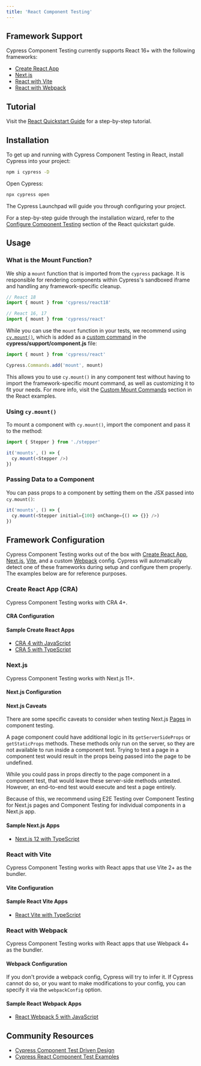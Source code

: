 ```yaml
---
title: 'React Component Testing'
---
```


## Framework Support

Cypress Component Testing currently supports React 16+ with the following
frameworks:

- [Create React App](#Create-React-App-CRA)
- [Next.js](#Next-js)
- [React with Vite](#React-with-Vite)
- [React with Webpack](#React-with-Webpack)

## Tutorial

Visit the [React Quickstart Guide](/guides/component-testing/react/quickstart)
for a step-by-step tutorial.

## Installation

To get up and running with Cypress Component Testing in React, install Cypress
into your project:

```bash
npm i cypress -D
```

Open Cypress:

```bash
npx cypress open
```

<DocsImage 
  src="/img/guides/component-testing/select-test-type.jpg" 
  caption="Choose Component Testing"> </DocsImage>

The Cypress Launchpad will guide you through configuring your project.

For a step-by-step guide through the installation wizard, refer to the
[Configure Component Testing](/guides/component-testing/react/quickstart#Configuring-Component-Testing)
section of the React quickstart guide.

## Usage

### What is the Mount Function?

We ship a `mount` function that is imported from the `cypress` package. It is
responsible for rendering components within Cypress's sandboxed iframe and
handling any framework-specific cleanup.

```js
// React 18
import { mount } from 'cypress/react18'

// React 16, 17
import { mount } from 'cypress/react'
```

While you can use the `mount` function in your tests, we recommend using
[`cy.mount()`](/api/commands/mount), which is added as a
[custom command](/api/cypress-api/custom-commands) in the
**cypress/support/component.js** file:

<code-group>
<code-block label="cypress/support/component.js" active>

```ts
import { mount } from 'cypress/react'

Cypress.Commands.add('mount', mount)
```

</code-block>
</code-group>

This allows you to use `cy.mount()` in any component test without having to
import the framework-specific mount command, as well as customizing it to fit
your needs. For more info, visit the
[Custom Mount Commands](/guides/component-testing/react/examples#Custom-Mount-Commands)
section in the React examples.

### Using `cy.mount()`

To mount a component with `cy.mount()`, import the component and pass it to the
method:

```ts
import { Stepper } from './stepper'

it('mounts', () => {
  cy.mount(<Stepper />)
})
```

### Passing Data to a Component

You can pass props to a component by setting them on the JSX passed into
`cy.mount()`:

```ts
it('mounts', () => {
  cy.mount(<Stepper initial={100} onChange={() => {}} />)
})
```

## Framework Configuration

Cypress Component Testing works out of the box with
[Create React App](https://create-react-app.dev/),
[Next.js](https://nextjs.org/), [Vite](https://vitejs.dev/), and a custom
[Webpack](https://webpack.js.org/) config. Cypress will automatically detect one
of these frameworks during setup and configure them properly. The examples below
are for reference purposes.

### Create React App (CRA)

Cypress Component Testing works with CRA 4+.

#### CRA Configuration

<cypress-config-file>
<template #js>

```js
const { defineConfig } = require('cypress')

module.exports = defineConfig({
  component: {
    devServer: {
      framework: 'create-react-app',
      bundler: 'webpack',
    },
  },
})
```

</template>
<template #ts>

```ts
import { defineConfig } from 'cypress'

export default defineConfig({
  component: {
    devServer: {
      framework: 'create-react-app',
      bundler: 'webpack',
    },
  },
})
```

</template>
</cypress-config-file>

#### Sample Create React Apps

- [CRA 4 with JavaScript](https://github.com/cypress-io/cypress-component-testing-apps/tree/main/react-cra4-js)
- [CRA 5 with TypeScript](https://github.com/cypress-io/cypress-component-testing-apps/tree/main/react-cra5-ts)

### Next.js

Cypress Component Testing works with Next.js 11+.

#### Next.js Configuration

<cypress-config-file>
<template #js>

```js
const { defineConfig } = require('cypress')

module.exports = defineConfig({
  component: {
    devServer: {
      framework: 'next',
      bundler: 'webpack',
    },
  },
})
```

</template>
<template #ts>

```ts
import { defineConfig } from 'cypress'

export default defineConfig({
  component: {
    devServer: {
      framework: 'next',
      bundler: 'webpack',
    },
  },
})
```

</template>
</cypress-config-file>

#### Next.js Caveats

There are some specific caveats to consider when testing Next.js
[Pages](https://nextjs.org/docs/basic-features/pages) in component testing.

A page component could have additional logic in its `getServerSideProps` or
`getStaticProps` methods. These methods only run on the server, so they are not
available to run inside a component test. Trying to test a page in a component
test would result in the props being passed into the page to be undefined.

While you could pass in props directly to the page component in a component
test, that would leave these server-side methods untested. However, an
end-to-end test would execute and test a page entirely.

Because of this, we recommend using E2E Testing over Component Testing for
Next.js pages and Component Testing for individual components in a Next.js app.

#### Sample Next.js Apps

- [Next.js 12 with TypeScript](https://github.com/cypress-io/cypress-component-testing-apps/tree/main/react-next12-ts)

### React with Vite

Cypress Component Testing works with React apps that use Vite 2+ as the bundler.

#### Vite Configuration

<cypress-config-file>
<template #js>

```js
const { defineConfig } = require('cypress')

module.exports = defineConfig({
  component: {
    devServer: {
      framework: 'react',
      bundler: 'vite',
      // optionally pass in vite config
      viteConfig: require('./vite.config'),
      // or a function - the result is merged with
      // any `vite.config` file that is detected
      viteConfig: async () => {
        // ... do things ...
        const modifiedConfig = await injectCustomConfig(baseConfig)
        return modifiedConfig
      },
    },
  },
})
```

</template>
<template #ts>

```ts
import { defineConfig } from 'cypress'
import customViteConfig from './customConfig'

export default defineConfig({
  component: {
    devServer: {
      framework: 'react',
      bundler: 'vite',
      // optionally pass in vite config
      viteConfig: customViteConfig,
      // or a function - the result is merged with
      // any `vite.config` file that is detected
      viteConfig: async () => {
        // ... do things ...
        const modifiedConfig = await injectCustomConfig(baseConfig)
        return modifiedConfig
      },
    },
  },
})
```

</template>
</cypress-config-file>

#### Sample React Vite Apps

- [React Vite with TypeScript](https://github.com/cypress-io/cypress-component-testing-apps/tree/main/react-vite-ts)

### React with Webpack

Cypress Component Testing works with React apps that use Webpack 4+ as the
bundler.

#### Webpack Configuration

<cypress-config-file>
<template #js>

```js
module.exports = {
  component: {
    devServer: {
      framework: 'react',
      bundler: 'webpack',
      // optionally pass in webpack config
      webpackConfig: require('./webpack.config'),
      // or a function - the result is merged with any
      // webpack.config that is found
      webpackConfig: async () => {
        // ... do things ...
        const modifiedConfig = await injectCustomConfig(baseConfig)
        return modifiedConfig
      },
    },
  },
}
```

</template>
<template #ts>

```ts
import { defineConfig } from 'cypress'
import webpackConfig from './webpack.config'

export default defineConfig({
  component: {
    devServer: {
      framework: 'react',
      bundler: 'webpack',
      // optionally pass in webpack config
      webpackConfig,
      // or a function - the result is merged with any
      // webpack.config that is found
      webpackConfig: async () => {
        // ... do things ...
        const modifiedConfig = await injectCustomConfig(baseConfig)
        return modifiedConfig
      },
    },
  },
})
```

</template>
</cypress-config-file>

If you don't provide a webpack config, Cypress will try to infer it. If Cypress
cannot do so, or you want to make modifications to your config, you can specify
it via the `webpackConfig` option.

#### Sample React Webpack Apps

- [React Webpack 5 with JavaScript](https://github.com/cypress-io/cypress-component-testing-apps/tree/main/react-webpack5-js)

## Community Resources

- [Cypress Component Test Driven Design](https://muratkerem.gitbook.io/cctdd/)
- [Cypress React Component Test Examples](https://github.com/muratkeremozcan/cypress-react-component-test-examples)
